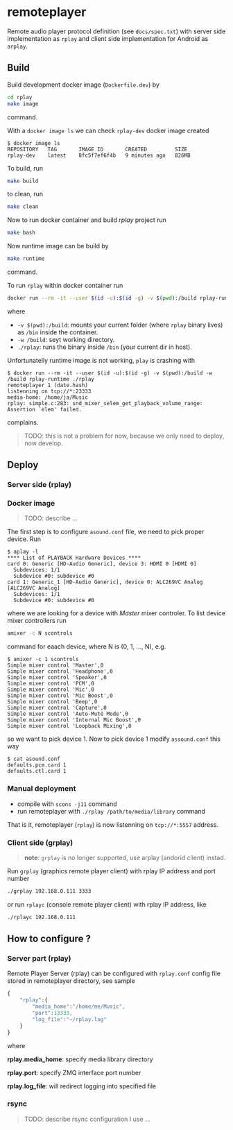 # remoteplayer

Remote audio player protocol definition (see `docs/spec.txt`) with server side implementation as `rplay` and client side implementation for Android as `arplay`.

## Build

Build development docker image (`Dockerfile.dev`) by

```bash
cd rplay
make image
```

command.

With a `docker image ls` we can check `rplay-dev` docker image created

```console
$ docker image ls
REPOSITORY   TAG       IMAGE ID       CREATED         SIZE
rplay-dev    latest    8fc5f7ef6f4b   9 minutes ago   826MB
```

To build, run

```bash
make build
```

to clean, run

```bash
make clean
```

Now to run docker container and build *rplay* project run

```bash
make bash
```

Now runtime image can be build by

```bash
make runtime
```

command.

To run `rplay` within docker container run

```bash
docker run --rm -it --user $(id -u):$(id -g) -v $(pwd):/build rplay-runtime -w /build ./rplay
```

where

- `-v $(pwd):/build`: mounts your current folder (where `rplay` binary lives) as `/bin` inside the container.
- `-w /build`: seyt working directory.
- `./rplay`: runs the binary inside `/bin` (your current dir in host).

Unfortunatelly runtime image is not working, `play` is crashing with

```console
$ docker run --rm -it --user $(id -u):$(id -g) -v $(pwd):/build -w /build rplay-runtime ./rplay
remoteplayer 1 (date.hash)
listenning on tcp://*:23333
media-home: /home/ja/Music
rplay: simple.c:283: snd_mixer_selem_get_playback_volume_range: Assertion `elem' failed.
```

complains.

> TODO: this is not a problem for now, because we only need to deploy, now develop.

## Deploy

### Server side (rplay)

### Docker image

> TODO: describe ...

The first step is to configure `asound.conf` file, we need to pick proper device. Run 

```console
$ aplay -l
**** List of PLAYBACK Hardware Devices ****
card 0: Generic [HD-Audio Generic], device 3: HDMI 0 [HDMI 0]
  Subdevices: 1/1
  Subdevice #0: subdevice #0
card 1: Generic_1 [HD-Audio Generic], device 0: ALC269VC Analog [ALC269VC Analog]
  Subdevices: 1/1
  Subdevice #0: subdevice #0
```

where we are looking for a device with *Master* mixer controler. To list device mixer controllers run

```bash
amixer -c N scontrols
```

command for eaach device, where N is (0, 1, ..., N), e.g.

```console
$ amixer -c 1 scontrols
Simple mixer control 'Master',0
Simple mixer control 'Headphone',0
Simple mixer control 'Speaker',0
Simple mixer control 'PCM',0
Simple mixer control 'Mic',0
Simple mixer control 'Mic Boost',0
Simple mixer control 'Beep',0
Simple mixer control 'Capture',0
Simple mixer control 'Auto-Mute Mode',0
Simple mixer control 'Internal Mic Boost',0
Simple mixer control 'Loopback Mixing',0
```

so we want to pick device 1. Now to pick device 1 modify `assound.conf` this way

```console
$ cat asound.conf 
defaults.pcm.card 1
defaults.ctl.card 1
```


### Manual deployment

- compile with `scons -j11` command
- run remoteplayer with `./rplay /path/to/media/library` command

That is it, remoteplayer (`rplay`) is now listenning on `tcp://*:5557` address.


### Client side (grplay)

> **note**: `grplay` is no longer supported, use arplay (andorid client) instad.

Run `grplay` (graphics remote player client) with rplay IP address and port number

```bash
./grplay 192.168.0.111 3333
```

or run `rplayc` (console remote player client) with rplay IP address, like

```bash
./rplayc 192.168.0.111
```

## How to configure ?

### Server part (rplay)

Remote Player Server (rplay) can be configured with `rplay.conf` config file stored in remoteplayer directory, see sample

```js
{
	"rplay":{
		"media_home":"/home/me/Music",
		"port":13333,
		"log_file":"~/rplay.log"
	}
}
```

where

**rplay.media_home**: specify media library directory

**rplay.port**: specify ZMQ interface port number

**rplay.log_file**: will redirect logging into specified file


### rsync

> TODO: describe rsync configuration I use ...
